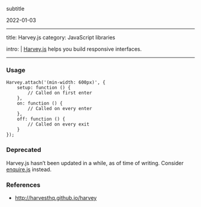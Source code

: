 subtitle

2022-01-03

------------------------------------------------------------------------

title: Harvey.js category: JavaScript libraries

intro: | [Harvey.js](http://harvesthq.github.io/harvey/) helps you build responsive interfaces.

------------------------------------------------------------------------

### Usage

    Harvey.attach('(min-width: 600px)', {
        setup: function () {
            // Called on first enter
        },
        on: function () {
            // Called on every enter
        },
        off: function () {
            // Called on every exit
        }
    });

### Deprecated

Harvey.js hasn’t been updated in a while, as of time of writing. Consider [enquire.js](https://github.com/WickyNilliams/enquire.js) instead.

### References

-   <a href="http://harvesthq.github.io/harvey" class="uri">http://harvesthq.github.io/harvey</a>
